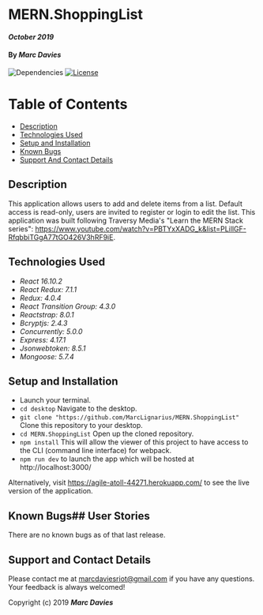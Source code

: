 # MERN.ShoppingList

#### _October 2019_

#### By _**Marc Davies**_

![Dependencies](https://img.shields.io/badge/dependencies-up%20to%20date-brightgreen.svg)
[![License](https://img.shields.io/badge/license-MIT-blue.svg)](https://opensource.org/licenses/MIT)

# Table of Contents

<!--ts-->
   * [Description](#description)
   * [Technologies Used](#technologies-used)
   * [Setup and Installation](#setup-and-installation)
   * [Known Bugs](#known-bugs)
   * [Support And Contact Details](#support-and-contact-details)
<!--te-->

## Description

This application allows users to add and delete items from a list. Default access is read-only, users are invited to register or login to edit the list. This application was built following Traversy Media's "Learn the MERN Stack series": https://www.youtube.com/watch?v=PBTYxXADG_k&list=PLillGF-RfqbbiTGgA77tGO426V3hRF9iE.

## Technologies Used

  * _React 16.10.2_
  * _React Redux: 7.1.1_
  * _Redux: 4.0.4_
  * _React Transition Group: 4.3.0_
  * _Reactstrap: 8.0.1_
  * _Bcryptjs: 2.4.3_
  * _Concurrently: 5.0.0_
  * _Express: 4.17.1_
  * _Jsonwebtoken: 8.5.1_
  * _Mongoose: 5.7.4_

## Setup and Installation

* Launch your terminal.
* `cd desktop` Navigate to the desktop.
* `git clone "https://github.com/MarcLignarius/MERN.ShoppingList"` Clone this repository to your desktop.
* `cd MERN.ShoppingList` Open up the cloned repository.
* `npm install` This will allow the viewer of this project to have access to the CLI (command line interface) for webpack.
* `npm run dev` to launch the app which will be hosted at  http://localhost:3000/

Alternatively, visit https://agile-atoll-44271.herokuapp.com/ to see the live version of the application.

## Known Bugs## User Stories
There are no known bugs as of that last release.

## Support and Contact Details
Please contact me at marcdaviesriot@gmail.com if you have any questions. Your feedback is always welcomed!

Copyright (c) 2019 **_Marc Davies_**